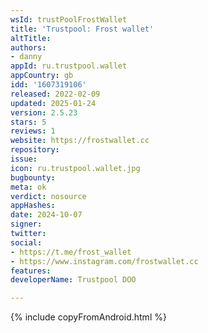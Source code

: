 ```yaml
---
wsId: trustPoolFrostWallet
title: 'Trustpool: Frost wallet'
altTitle: 
authors:
- danny
appId: ru.trustpool.wallet
appCountry: gb
idd: '1607319106'
released: 2022-02-09
updated: 2025-01-24
version: 2.5.23
stars: 5
reviews: 1
website: https://frostwallet.cc
repository: 
issue: 
icon: ru.trustpool.wallet.jpg
bugbounty: 
meta: ok
verdict: nosource
appHashes: 
date: 2024-10-07
signer: 
twitter: 
social:
- https://t.me/frost_wallet
- https://www.instagram.com/frostwallet.cc
features: 
developerName: Trustpool DOO

---
```


{% include copyFromAndroid.html %}
